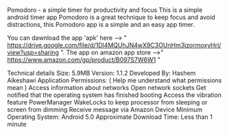 Pomodoro - a simple timer for productivity and focus
This is a simple android timer app
Pomodoro is a great technique to keep focus and avoid distractions, this Pomodoro app is a simple and an easy app timer.

You can dawnload the app 'apk' here --> " https://drive.google.com/file/d/1Dl4MQUhJN4wX9C3OUnHm3jzormoxyHri/view?usp=sharing ".
The app on amazon app store -->" https://www.amazon.com/gp/product/B097S7W6W1 "

Technical details
Size: 5.9MB
Version: 1.1.2
Developed By: Hashem Alkeshawi
Application Permissions: ( Help me understand what permissions mean )
Access information about networks
Open network sockets
Get notified that the operating system has finished booting
Access the vibration feature
PowerManager WakeLocks to keep processor from sleeping or screen from dimming
Receive message via Amazon Device
Minimum Operating System: Android 5.0
Approximate Download Time: Less than 1 minute
